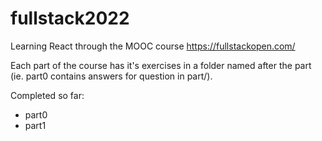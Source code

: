 # fullstack2022
Learning React through the MOOC course https://fullstackopen.com/


Each part of the course has it's exercises in a folder named after the part (ie. part0 contains answers for question in part/).

Completed so far:
 - part0
 - part1
